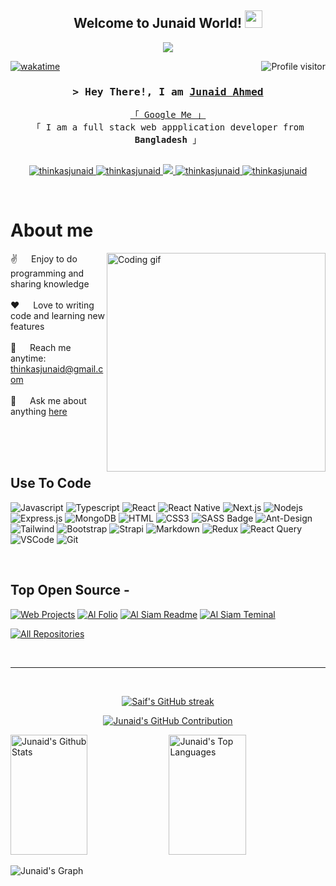 <h2 align="center">
  Welcome to Junaid World!
  <img src="https://media.giphy.com/media/hvRJCLFzcasrR4ia7z/giphy.gif" width="28">
</h2>


<p align="center">
  <a href="https://github.com/thinkasjunaid"><img src="https://readme-typing-svg.herokuapp.com/?lines=Self%20Taught%20Programmer;Front%20End%20Developer;1.5%2B%20years%20of%20coding%20experience;Always%20learning%20new%20things&center=true&width=380&height=45"></a>
</p>



<a href="https://komarev.com/ghpvc/?username=thinkasjunaid">
  <img align="right" src="https://komarev.com/ghpvc/?username=thinkasjunaid&label=Visitors&color=0e75b6&style=flat" alt="Profile visitor" />
</a>


[![wakatime](https://wakatime.com/badge/user/b20e810c-f3bc-4595-b77d-e6383549f63d.svg)](https://wakatime.com/@b20e810c-f3bc-4595-b77d-e6383549f63d)

<!-- Intro  -->
<h3 align="center">
        <samp>&gt; Hey There!, I am
                <b><a target="_blank" href="https://thinkasjunaid.blogspot.com">Junaid Ahmed</a></b>
        </samp>
</h3>


<p align="center"> 
  <samp>
    <a href="https://www.google.com/search?q=thinkasjunaid">「 Google Me 」</a>
    <br>
    「 I am a full stack web appplication developer from <b>Bangladesh</b> 」
    <br>
    <br>
  </samp>
</p>

<p align="center">
 <a href="https://thinkasjunaid.blogspot.com" target="_blank">
  <img src="https://img.shields.io/badge/Website-DC143C?style=for-the-badge&logo=medium&logoColor=white" alt="thinkasjunaid" />
 </a>
 <a href="https://linkedin.com/in/thinkasjunaid" target="_blank">
  <img src="https://img.shields.io/badge/LinkedIn-0077B5?style=for-the-badge&logo=linkedin&logoColor=white" alt="thinkasjunaid"/>
 </a>
 <a href="https://twitter.com/thinkasjunaid" target="_blank">
  <img src="https://img.shields.io/badge/Twitter-1DA1F2?style=for-the-badge&logo=twitter&logoColor=white" />
 </a>
 <a href="https://instagram.com/thinkasjunaid" target="_blank">
  <img src="https://img.shields.io/badge/Instagram-fe4164?style=for-the-badge&logo=instagram&logoColor=white" alt="thinkasjunaid" />
 </a> 
 <a href="https://facebook.com/thinkasjunaid" target="_blank">
  <img src="https://img.shields.io/badge/Facebook-20BEFF?&style=for-the-badge&logo=facebook&logoColor=white" alt="thinkasjunaid"  />
  </a> 
</p>
<br />

<!-- About Section -->
 # About me
 
<p>
 <img align="right" width="350" src="/assets/programmer.gif" alt="Coding gif" />
  
 ✌️ &emsp; Enjoy to do programming and sharing knowledge <br/><br/>
 ❤️ &emsp; Love to writing code and learning new features<br/><br/>
 📧 &emsp; Reach me anytime: thinkasjunaid@gmail.com<br/><br/>
 💬 &emsp; Ask me about anything [here](thinkasjunaid.t.me)

</p>

<br/>
<br/>
<br/>

## Use To Code

![Javascript](https://img.shields.io/badge/Javascript-F0DB4F?style=for-the-badge&labelColor=black&logo=javascript&logoColor=F0DB4F)
![Typescript](https://img.shields.io/badge/Typescript-007acc?style=for-the-badge&labelColor=black&logo=typescript&logoColor=007acc)
![React](https://img.shields.io/badge/-React-61DBFB?style=for-the-badge&labelColor=black&logo=react&logoColor=61DBFB)
![React Native](https://img.shields.io/badge/React_Native-20232A?style=for-the-badge&logo=react&logoColor=61DAFB)
![Next.js](https://img.shields.io/badge/next.js-000000?style=for-the-badge&logo=nextdotjs&logoColor=white)
![Nodejs](https://img.shields.io/badge/Nodejs-3C873A?style=for-the-badge&labelColor=black&logo=node.js&logoColor=3C873A)
![Express.js](https://img.shields.io/badge/Express.js-000000?style=for-the-badge&logo=express&logoColor=white)
![MongoDB](https://img.shields.io/badge/MongoDB-4EA94B?style=for-the-badge&logo=mongodb&logoColor=white)
![HTML](https://img.shields.io/badge/HTML5-E34F26?style=for-the-badge&logo=html5&logoColor=white)
![CSS3](https://img.shields.io/badge/CSS3-1572B6?style=for-the-badge&logo=css3&logoColor=white)
![SASS Badge](https://img.shields.io/badge/Sass-CC6699?style=for-the-badge&logo=sass&logoColor=white)
![Ant-Design](https://img.shields.io/badge/AntDesign-0170FE?style=for-the-badge&logo=antdesign&logoColor=white)
![Tailwind](https://img.shields.io/badge/Tailwind_CSS-092749?style=for-the-badge&logo=tailwindcss&logoColor=06B6D4&labelColor=000000)
![Bootstrap](https://img.shields.io/badge/Bootstrap-563D7C?style=for-the-badge&logo=bootstrap&logoColor=white)
![Strapi](https://img.shields.io/badge/strapi-2E7EEA?style=for-the-badge&logo=strapi&logoColor=white)
![Markdown](https://img.shields.io/badge/Markdown-000000?style=for-the-badge&logo=markdown&logoColor=white)
![Redux](https://img.shields.io/badge/Redux-593D88?style=for-the-badge&logo=redux&logoColor=white)
![React Query](https://img.shields.io/badge/-React_Query-FF4154?style=for-the-badge&logo=react%20query&logoColor=white)
![VSCode](https://img.shields.io/badge/Visual_Studio-0078d7?style=for-the-badge&logo=visual%20studio&logoColor=white)
![Git](https://img.shields.io/badge/Git-F05032?style=for-the-badge&logo=git&logoColor=white)

<br/>

## Top Open Source -
[![Web Projects](https://github-readme-stats.vercel.app/api/pin/?username=thinkasjunaid&repo=web-projects&border_color=7F3FBF&bg_color=0D1117&title_color=C9D1D9&text_color=8B949E&icon_color=7F3FBF)](https://github.com/thinkasjunaid/web-projects)
[![Al Folio](https://github-readme-stats.vercel.app/api/pin/?username=thinkasjunaid&repo=al-folio&border_color=7F3FBF&bg_color=0D1117&title_color=C9D1D9&text_color=8B949E&icon_color=7F3FBF)](https://github.com/thinkasjunaid/al-folio)
[![Al Siam Readme](https://github-readme-stats.vercel.app/api/pin/?username=thinkasjunaid&repo=thinkasjunaid&border_color=7F3FBF&bg_color=0D1117&title_color=C9D1D9&text_color=8B949E&icon_color=7F3FBF)](https://github.com/thinkasjunaid/thinkasjunaid)
[![Al Siam Teminal](https://github-readme-stats.vercel.app/api/pin/?username=thinkasjunaid&repo=thinkasjunaid.github.io&border_color=7F3FBF&bg_color=0D1117&title_color=C9D1D9&text_color=8B949E&icon_color=7F3FBF)](https://github.com/thinkasjunaid/thinkasjunaid.github.io)

<p align="left">
  <a href="https://github.com/thinkasjunaid?tab=repositories" target="_blank"><img alt="All Repositories" title="All Repositories" src="https://img.shields.io/badge/-All%20Repos-2962FF?style=for-the-badge&logo=koding&logoColor=white"/></a>
</p>

<br/>
<hr/>
<br/>

<p align="center">
  <a href="https://github.com/thinkasjunaid">
    <img src="https://github-readme-streak-stats.herokuapp.com/?user=thinkasjunaid&theme=radical&border=7F3FBF&background=0D1117" alt="Saif's GitHub streak"/>
  </a>
</p>

<p align="center">
  <a href="https://github.com/thinkasjunaid">
    <img src="https://github-profile-summary-cards.vercel.app/api/cards/profile-details?username=thinkasjunaid&theme=radical" alt="Junaid's GitHub Contribution"/>
  </a>
</p>

<a> 
    <a href="https://github.com/thinkasjunaid"><img alt="Junaid's Github Stats" src="https://denvercoder1-github-readme-stats.vercel.app/api?username=thinkasjunaid&show_icons=true&count_private=true&theme=react&border_color=7F3FBF&bg_color=0D1117&title_color=F85D7F&icon_color=F8D866" height="192px" width="49.5%"/></a>
  <a href="https://github.com/thinkasjunaid"><img alt="Junaid's Top Languages" src="https://denvercoder1-github-readme-stats.vercel.app/api/top-langs/?username=thinkasjunaid&langs_count=8&layout=compact&theme=react&border_color=7F3FBF&bg_color=0D1117&title_color=F85D7F&icon_color=F8D866" height="192px" width="49.5%"/></a>
  <br/>
</a>


![Junaid's Graph](https://github-readme-activity-graph.cyclic.app/graph?username=thinkasjunaid&custom_title=Junaid's%20GitHub%20Activity%20Graph&bg_color=0D1117&color=7F3FBF&line=7F3FBF&point=7F3FBF&area_color=FFFFFF&title_color=FFFFFF&area=true)
